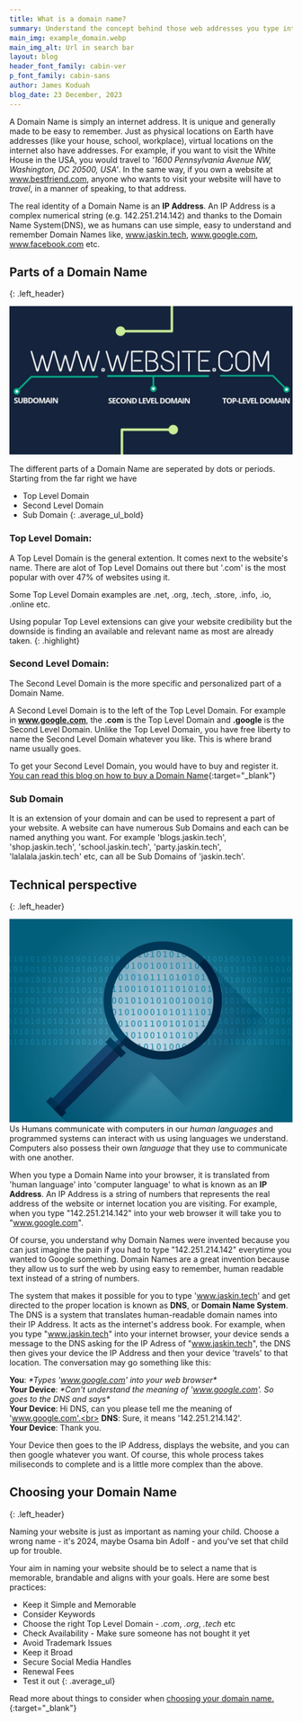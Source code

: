 ```yaml
---
title: What is a domain name?
summary: Understand the concept behind those web addresses you type into your internet browser and see how you can apply this knowledge when deciding on your own domain name.
main_img: example_domain.webp
main_img_alt: Url in search bar
layout: blog
header_font_family: cabin-ver
p_font_family: cabin-sans
author: James Koduah
blog_date: 23 December, 2023
---
```



A Domain Name is simply an internet address. It is unique and generally made to be easy to remember. Just as physical locations on Earth have addresses (like your house, school, workplace), virtual locations on the internet also have addresses. For example, if you want to visit the White House in the USA, you would travel to *'1600 Pennsylvania Avenue NW, Washington, DC 20500, USA'*.
In the same way, if you own a website at www.bestfriend.com, anyone who wants to visit your website will have to *travel*, in a manner of speaking, to that address.

The real identity of a Domain Name is an **IP Address**. An IP Address is a complex numerical string (e.g. 142.251.214.142) and thanks to the Domain Name System(DNS), we as humans can use simple, easy to understand and remember Domain Names like, www.jaskin.tech, www.google.com, www.facebook.com etc. 

## Parts of a Domain Name
{: .left_header}

![Parts of a domain name](/images/parts-of-domain-name.jpg)

The different parts of a Domain Name are seperated by dots or periods. Starting from the far right we have

* Top Level Domain
* Second Level Domain
* Sub Domain 
{: .average_ul_bold}

### Top Level Domain:

A Top Level Domain is the general extention. It comes next to the website's name. There are alot of Top Level Domains out there but '.com' is the most popular with over 47% of websites using it.

Some Top Level Domain examples are .net, .org, .tech, .store, .info, .io, .online etc.

Using popular Top Level extensions can give your website credibility but the downside is finding an available and relevant name as most are already taken.
{: .highlight}

<!-- #### Types of Top Level Domains

#### ccTLD: Country-Code Top Level Domain
{: .left_header}

These are domains that are specific to a country. They are based on international country codes. Some examples are: 

* **.gh** - Ghana : www.jaskin.gh
* **.ng** - Nigeria : www.jaskin.ng
* **.de** - Germany : www.jaskin.de
* **.us** - USA : www.jaskin.usa
* **.es** - Spain: www.jaskin.es
* etc
{: .average_ul}

A ccTLD is used to localize an organizations offerings or business to a specific country. 

#### gTLD: Generic Top-Level Domain
{: .left_header}

These are Top Level domains that are associated with a specific community or organizations. There are set rules as to which organizations can use them. Some examples are

* **.edu** - This is managed by the EDUCAUSE, and is reserved for US higher education institutions
* **.asia** - This is managed by the DotAsia Organisation Ltd, and is reserved for entities, businesses and organizations operating in the Asia-Pacific region
* **.gov** - This is managed by the Cybersecurity and Infrastructure Security Agency and is reserved for governmental organizations.
* etc
{: .average_ul} -->


### Second Level Domain:
The Second Level Domain is the more specific and personalized part of a Domain Name.

A Second Level Domain is to the left of the Top Level Domain. For example in **www.google.com**, the **.com** is the Top Level Domain and **.google** is the Second Level Domain. Unlike the Top Level Domain, you have free liberty to name the Second Level Domain whatever you like. This is where brand name usually goes.

To get your Second Level Domain, you would have to buy and register it. [You can read this blog on how to buy a Domain Name](/blogs/buying-a-domain-name){:target="_blank"}

### Sub Domain
It is an extension of your domain and can be used to represent a part of your website. A website can have numerous Sub Domains and each can be named anything you want. For example 'blogs.jaskin.tech', 'shop.jaskin.tech', 'school.jaskin.tech', 'party.jaskin.tech', 'lalalala.jaskin.tech' etc, can all be Sub Domains of 'jaskin.tech'.


## Technical perspective
{: .left_header}

![Magnifing glass over binary code](/images/OILI620.jpg)
Us Humans communicate with computers in our *human languages* and programmed systems can interact with us using languages we understand. Computers also possess their own *language* that they use to communicate with one another.

When you type a Domain Name into your browser, it is translated from 'human language' into 'computer language' to what is known as an **IP Address**.
An IP Address is a string of numbers that represents the real address of the website or internet location you are visiting. For example, when you type "142.251.214.142" into your web browser it will take you to "www.google.com".

Of course, you understand why Domain Names were invented because you can just imagine the pain if you had to type "142.251.214.142" everytime you wanted to Google something. Domain Names are a great invention because they allow us to surf the web by using easy to remember, human readable text instead of a string of numbers.

The system that makes it possible for you to type 'www.jaskin.tech' and get directed to the proper location is known as **DNS**, or **Domain Name System**. The DNS is a system that translates human-readable domain names into their IP Address. It acts as the internet's address book. For example, when you type "www.jaskin.tech" into your internet browser, your device sends a message to the DNS asking for the IP Adress of "www.jaskin.tech", the DNS then gives your device the IP Address and then your device 'travels' to that location. The conversation may go something like this:

**You**: *\*Types 'www.google.com' into your web browser\**<br>
**Your Device**: *\*Can't understand the meaning of 'www.google.com'. So goes to the DNS and says\**<br>
**Your Device**: Hi DNS, can you please tell me the meaning of 'www.google.com'.<br>
**DNS**: Sure, it means '142.251.214.142'.<br>
**Your Device**: Thank you.<br>

Your Device then goes to the IP Address, displays the website, and you can then google whatever you want. Of course, this whole process takes miliseconds to complete and is a little more complex than the above.



## Choosing your Domain Name
{: .left_header}

Naming your website is just as important as naming your child. Choose a wrong name - it's 2024, maybe Osama bin Adolf - and you've set that child up for trouble.

Your aim in naming your website should be to select a name that is memorable, brandable and aligns with your goals. Here are some best practices:

* Keep it Simple and Memorable
* Consider Keywords
* Choose the right Top Level Domain - *.com*, *.org*, *.tech* etc
* Check Availability - Make sure someone has not bought it yet
* Avoid Trademark Issues
* Keep it Broad
* Secure Social Media Handles
* Renewal Fees
* Test it out
{: .average_ul}

Read more about things to consider when [choosing your domain name.](/){:target="_blank"}